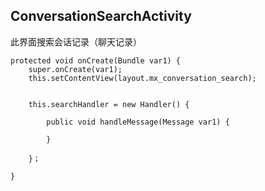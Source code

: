 ## ConversationSearchActivity ##
此界面搜索会话记录（聊天记录）

	protected void onCreate(Bundle var1) {
        super.onCreate(var1);
        this.setContentView(layout.mx_conversation_search);


		this.searchHandler = new Handler() {

            public void handleMessage(Message var1) {

			}

		}；

	}